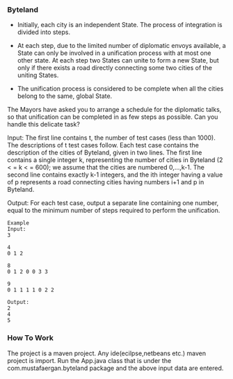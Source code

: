 ### Byteland

* Initially, each city is an independent State. The process of integration is divided into steps.

* At each step, due to the limited number of diplomatic envoys available, a State can only be involved in a unification process with at most one other state. At each step two States can unite to form a new State, but only if there exists a road directly connecting some two cities of the uniting States.

* The unification process is considered to be complete when all the cities belong to the same, global State.

The Mayors have asked you to arrange a schedule for the diplomatic talks, so that unification can be completed in as few steps as possible. Can you handle this delicate task?

Input:
The first line contains t, the number of test cases (less than 1000). The descriptions of t test cases follow.
Each test case contains the description of the cities of Byteland, given in two lines. The first line contains a single integer k, representing the number of cities in Byteland (2 < = k < = 600); we assume that the cities are numbered 0,...,k-1. The second line contains exactly k-1 integers, and the ith integer having a value of p represents a road connecting cities having numbers i+1 and p in Byteland.

Output:
For each test case, output a separate line containing one number, equal to the minimum number of steps required to perform the unification.

	Example
	Input:
	3
	
	4
	0 1 2
	
	8
	0 1 2 0 0 3 3
	
	9
	0 1 1 1 1 0 2 2
	
	Output:
	2
	4
	5
	
### How To Work
The project is a maven project. Any ide(ecilpse,netbeans etc.) maven project is import. 
Run the App.java class that is under the com.mustafaergan.byteland package and the above input data are entered.
